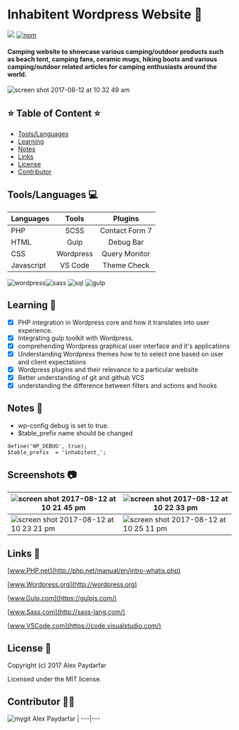 
 # Inhabitent Wordpress Website :leaves:

   [![](https://img.shields.io/codecov/c/github/alex-paydarfar/Inhabitent.svg)](https://github.com/Alex-Paydarfar/Inhabitent)
   [![npm](https://img.shields.io/npm/v/npm.svg)](https://github.com/Alex-Paydarfar/Inhabitent)



#### Camping website to showcase various camping/outdoor products such as beach tent, camping fans, ceramic mugs, hiking boots and various camping/outdoor related articles for camping enthusiasts around the world.

![screen shot 2017-08-12 at 10 32 49 am](https://user-images.githubusercontent.com/23155719/29242974-b638d75a-7f49-11e7-9b19-20e260c19493.png)


## ⭐️ Table of Content ⭐️

- [Tools/Languages](#tools-and-languagges-used)
- [Learning](#learning)
- [Notes](#notes)
- [Links](#links)
- [License](#license)
- [Contributor](#contributor)


## Tools/Languages :computer:

| Languages        | Tools      | Plugins    
| ------------- |:-------------:|:-------------:| 
| PHP      | SCSS | Contact Form 7           |
| HTML      | Gulp      | Debug Bar          | 
| CSS | Wordpress      | Query Monitor       |
| Javascript   | VS Code | Theme Check       |


![wordpress](https://user-images.githubusercontent.com/23155719/29244076-45b63dae-7f64-11e7-99bb-79dd2e218e94.png)![sass](https://user-images.githubusercontent.com/23155719/29244102-d6bea91c-7f64-11e7-968a-821cb88008e5.png) ![sql](https://user-images.githubusercontent.com/23155719/29246181-acba20a0-7fa6-11e7-8095-96d90a9d4647.png) ![gulp](https://user-images.githubusercontent.com/23155719/29246291-8f08e5ca-7fa9-11e7-8859-447e1e7f219c.png)

## Learning :book:

- [x] PHP integration in Wordpress core and how it translates into user experience.
- [x] Integrating gulp toolkit with Wordpress.
- [x] comprehending Wordpress graphical user interface and it's applications 
- [x] Understanding Wordpress themes how to to select one based on user and client expectations
- [x] Wordpress plugins and their relevance to a particular website
- [x] Better understanding of git and github VCS
- [x] understanding the difference between filters and actions and hooks

## Notes 📁

- wp-config debug is set to true.
- $table_prefix name should be changed
```note
define('WP_DEBUG', true);
$table_prefix  = 'inhabitent_';
```

## Screenshots :camera:

![screen shot 2017-08-12 at 10 21 45 pm](https://user-images.githubusercontent.com/23155719/29246395-63e60a90-7fad-11e7-8c0f-c7829cfcdcce.png) | ![screen shot 2017-08-12 at 10 22 33 pm](https://user-images.githubusercontent.com/23155719/29246396-77934832-7fad-11e7-9184-dd87adae83e2.png)
------------ | -------------
![screen shot 2017-08-12 at 10 23 21 pm](https://user-images.githubusercontent.com/23155719/29246398-8226cd00-7fad-11e7-98bb-b7f8c75dd34d.png) | ![screen shot 2017-08-12 at 10 25 11 pm](https://user-images.githubusercontent.com/23155719/29246399-8dc0b96e-7fad-11e7-8125-4956078ab16c.png)



## Links :link:

[www.PHP.net](http://php.net/manual/en/intro-whatis.php)

[www.Wordpress.org](http://wordpress.org)

[www.Gulp.com](https://gulpjs.com/)

[www.Sass.com](http://sass-lang.com/)

[www.VSCode.com](https://code.visualstudio.com/)


[test]: http://google.com/ "Google"

## License :closed_lock_with_key:

Copyright (c) 2017 Alex Paydarfar

Licensed under the MIT license.

## Contributor :guardsman:

![mygit](https://user-images.githubusercontent.com/23155719/29243938-ca157672-7f60-11e7-8d5c-eeacda0e34d9.jpg)
Alex Paydarfar | 
---|---
